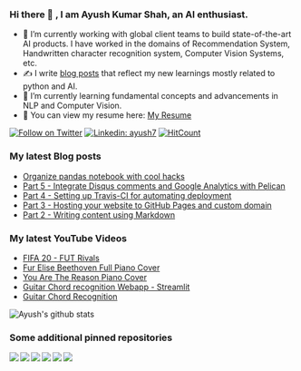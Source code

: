 ### Hi there 👋 , I am Ayush Kumar Shah, an AI enthusiast.

<!--
**ayushkumarshah/ayushkumarshah** is a ✨ _special_ ✨ repository because its `README.md` (this file) appears on your GitHub profile.
Here are some ideas to get you started:
- ⚡ Fun fact: I love watching and playing football (both virtually and physically). I am a huge fan of Cristiano Ronaldo.
- 💬 Ask me about ...
- 😄 Pronouns: ...
- 👯 I’m looking to collaborate on ...
- 🤔 I’m looking for help with ...
-->

- 🔭 I’m currently working with global client teams to build state-of-the-art AI products. I have worked in the domains of Recommendation System, Handwritten character recognition system, Computer Vision Systems, etc.
- ✍️ I write [blog posts](https://shahayush.com) that reflect my new learnings mostly related to python and AI.
- 🌱 I’m currently learning fundamental concepts and advancements in NLP and Computer Vision.
- 📃 You can view my resume here: [My Resume](https://shahayush.com/assets/pdfs/CV_AyushKumarShah.pdf)

[![Follow on Twitter](https://img.shields.io/badge/--twitter?label=Follow&logo=Twitter&style=social)](https://twitter.com/ayushkumarshah7) [![Linkedin: ayush7](https://img.shields.io/badge/-Connect-blue?style=flat-square&logo=Linkedin&logoColor=white&link=https://www.linkedin.com/in/ayush7/)](https://www.linkedin.com/in/ayush7/) [![HitCount](http://hits.dwyl.com/ayushkumarshah/ayushkumarshah.svg)](http://hits.dwyl.com/ayushkumarshah/ayushkumarshah)

### My latest Blog posts
<!-- BLOG-POST-LIST:START -->
- [Organize pandas notebook with cool hacks](https://shahayush.com//2020/06/pandas-pipe-plotly/)
- [Part 5 - Integrate Disqus comments and Google Analytics with Pelican](https://shahayush.com//2020/05/web-pelican-pt5-disqus-analytics/)
- [Part 4 - Setting up Travis-CI for automating deployment](https://shahayush.com//2020/05/web-pelican-pt4-travisci/)
- [Part 3 - Hosting your website to GitHub Pages and custom domain](https://shahayush.com//2020/03/web-pelican-pt3-hosting/)
- [Part 2 - Writing content using Markdown](https://shahayush.com//2020/03/web-pelican-pt2-markdown/)
<!-- BLOG-POST-LIST:END -->

### My latest YouTube Videos
<!-- YOUTUBE:START -->
- [FIFA 20 - FUT Rivals](https://www.youtube.com/watch?v=-bU3O77Ltl0)
- [Fur Elise Beethoven Full Piano Cover](https://www.youtube.com/watch?v=EUQu2fkVUX4)
- [You Are The Reason Piano Cover](https://www.youtube.com/watch?v=ZOJ3MzWuMzM)
- [Guitar Chord recognition Webapp - Streamlit](https://www.youtube.com/watch?v=KJ4sJupEfpg)
- [Guitar Chord Recognition](https://www.youtube.com/watch?v=DOCVIk9Ocys)
<!-- YOUTUBE:END -->

![Ayush's github stats](https://github-readme-stats.vercel.app/api?username=ayushkumarshah&show_icons=true&hide=["stars"]&hide_border=true)

### Some additional pinned repositories

<a href="https://github.com/ayushkumarshah/ayushkumarshah.github.io">
  <img align="left" src="https://github-readme-stats.vercel.app/api/pin/?username=ayushkumarshah&repo=ayushkumarshah.github.io&show_icons=true" />
</a>
<a href="https://github.com/ayushkumarshah/wiki">
  <img align="left" src="https://github-readme-stats.vercel.app/api/pin/?username=ayushkumarshah&repo=wiki&show_icons=true" />
</a>
<a href="https://github.com/ayushkumarshah/dotfiles-mac">
  <img align="left" src="https://github-readme-stats.vercel.app/api/pin/?username=ayushkumarshah&repo=dotfiles-mac&show_icons=true" />
</a>
<a href="https://github.com/ayushkumarshah/flask-pymongo">
  <img align="left" src="https://github-readme-stats.vercel.app/api/pin/?username=ayushkumarshah&repo=flask-pymongo&show_icons=true" />
</a>
<a href="https://github.com/ayushkumarshah/python-design-patterns">
  <img align="left" src="https://github-readme-stats.vercel.app/api/pin/?username=ayushkumarshah&repo=python-design-patterns&show_icons=true" />
</a>
<a href="https://github.com/ayushkumarshah/Missionaries-and-Cannibals-Game">
  <img align="left" src="https://github-readme-stats.vercel.app/api/pin/?username=ayushkumarshah&repo=Missionaries-and-Cannibals-Game&show_icons=true" />
</a>

